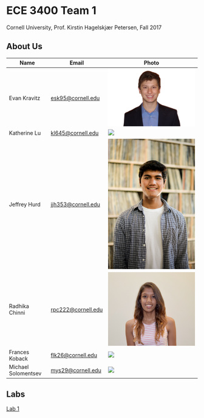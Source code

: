 # ECE 3400 Team 1
Cornell University, Prof. Kirstin Hagelskjær Petersen, Fall 2017

## About Us

|Name | Email |Photo|
|-----|-------|-----|
|Evan Kravitz| [esk95@cornell.edu](mailto:esk95@cornell.edu) | ![](./resources/evankravitz.jpg)|
|Katherine Lu| [kl645@cornell.edu](mailto:kl645@cornell.edu) | ![](./resources/katherinelu.jpg) |
|Jeffrey Hurd| [jjh353@cornell.edu](mailto:jjh353@cornell.edu)| ![](./resources/jeffreyhurd.jpg)|
|Radhika Chinni| [rpc222@cornell.edu](mailto:rpc222@cornell.edu) | ![](./resources/raddhikachinni.png) |
|Frances Koback| [flk26@cornell.edu](mailto:flk26@cornell.edu)| ![](./resources/franniekobak.jpg) |
|Michael Solomentsev| [mys29@cornell.edu](mailto:mys29@cornell.edu) | ![](./resources/michael.jpeg) |

## Labs

[Lab 1](./lab1.md)



